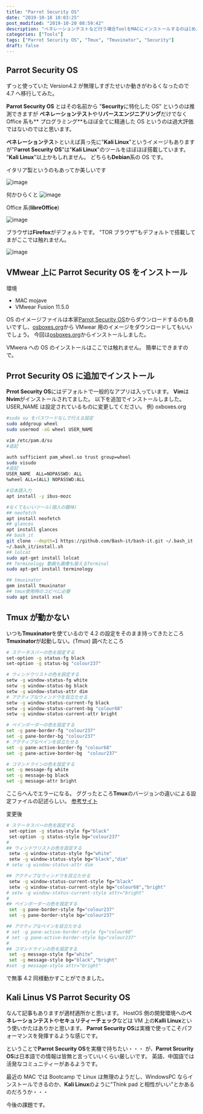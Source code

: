 ```yaml
---
title: "Parrot Security OS"
date: "2019-10-18 10:03:25"
post_modified: "2019-10-20 08:59:42"
description: "ペネレーションテストなど行う場合ToolをMACにインストールするのは[めんどくさい]{.under_line}し限界もあるので**Parrot Security OS**を準備する"
categories: ["Tools"]
tags: ["Parrot Security OS", "Tmux", "Tmuxinator", "Security"]
draft: false
---
```


## Parrot Security OS

ずっと使っていた Version4.2 が無理しすぎたせいか動きがわるくなったので 4.7 へ移行してみた。

**Parrot Security OS** とはその名前から "**Security**に特化した OS" というのは推測できますが **ペネレーションテスト**や**リバースエンジニアリング**だけでなく Office 系も**
プログラミング**もほぼ全てに精通した OS というのは過大評価ではないのではと思います。

**ペネレーションテス**トといえば真っ先に"**Kali Linux**"というイメージもありますが"P**arrot Security OS**"は"**Kali Linux**"のツールをほぼほぼ搭載しています。
"**Kali Linux**"以上かもしれません。 どちらも**Debian**系の OS です。

イタリア製というのもあってか美しいです

![image](images/Screen-Shot-2019-10-01-at-20.57.31.png)

何かひらくと
![image](images/Screen-Shot-2019-10-01-at-20.57.15.png)

Office 系(**libreOffice**)

![image](images/Screen-Shot-2019-10-01-at-21.07.26.png)

ブラウザは**Firefox**がデフォルトです。
"TOR ブラウザ"もデフォルトで搭載してまがここでは触れません。

![image](images/Screen-Shot-2019-10-01-at-21.09.29.png)

## VMwear 上に Parrot Security OS をインストール

環境

- MAC mojave
- VMwear Fusion 11.5.0

OS
のイメージファイルは本家[Parrot Security OS](https://parrotlinux.org/)からダウンロードするのも良いですし、[osboxes.org](https://www.osboxes.org/parrot-security-os/)から
VMwear 用のイメージをダウンロードしてもいいでしょう。 今回は[osboxes.org](https://www.osboxes.org/parrot-security-os/)からインストールしました。

VMwera への OS のインストールはここでは触れません。 簡単にできますので。

## Prrot Security OS に追加でインストール

**Prrot Security OS**にはデフォルトで一般的なアプリは入っています。
**Vim**は**Nvim**がインストールされてました。 以下を追加でインストールしました。 USER_NAME は設定されているものに変更してください。 例) oxboxes.org

```bash
#sudo su をパスワードなしで行える設定
sudo addgroup wheel
sudo usermod -aG wheel USER_NAME

vim /etc/pam.d/su
#追記

auth sufficient pam_wheel.so trust group=wheel
sudo visudo
#追記
USER_NAME  ALL=NOPASSWD: ALL
%wheel ALL=(ALL) NOPASSWD:ALL
```

```bash
#日本語入力
apt install -y ibus-mozc
```

```bash
#なくてもいいツール(個人の趣味)
## neofetch
apt install neofetch
## glances
apt install glances
## bash_it
git clone --depth=1 https://github.com/Bash-it/bash-it.git ~/.bash_it
~/.bash_it/install.sh
## lolcat
sudo apt-get install lolcat
## Terminology 動画も画像も扱えるTerminal
sudo apt-get install terminology

## tmuxinator
gem install tmuxinator
## tmux使用時のコピペに必要
sudo apt install xsel
```

## Tmux が動かない

いつも**Tmuxinator**を使ているので 4.2 の設定をそのまま持ってきたところ**Tmuxinator**が起動しない。(Tmux)
調べたところ

```bash
# ステータスバーの色を設定する
set-option -g status-fg black
set-option -g status-bg "colour237"

# ウィンドウリストの色を設定する
setw -g window-status-fg white
setw -g window-status-bg black
setw -g window-status-attr dim
# アクティブなウィンドウを目立たせる
setw -g window-status-current-fg black
setw -g window-status-current-bg "colour68"
setw -g window-status-current-attr bright

# ペインボーダーの色を設定する
set -g pane-border-fg "colour237"
set -g pane-border-bg "colour237"
# アクティブなペインを目立たせる
set -g pane-active-border-fg "colour68"
set -g pane-active-border-bg  "colour237"

# コマンドラインの色を設定する
set -g message-fg white
set -g message-bg black
set -g message-attr bright
```

ここらへんでエラーになる。 ググったところ**Tmux**のバージョンの違いによる設定ファイルの記述らしい。
[参考サイト](https://qiita.com/TsutomuNakamura/items/663b8e456768f29e37ed)

変更後

```bash
# ステータスバーの色を設定する
 set-option -g status-style fg="black"
 set-option -g status-style bg="colour237"
#
## ウィンドウリストの色を設定する
 setw -g window-status-style fg="white"
 setw -g window-status-style bg="black","dim"
# setw -g window-status-attr dim

## アクティブなウィンドウを目立たせる
 setw -g window-status-current-style fg="black"
 setw -g window-status-current-style bg="colour68","bright"
# setw -g window-status-current-style attr="bright"
#
## ペインボーダーの色を設定する
 set -g pane-border-style fg="colour237"
 set -g pane-border-style bg="colour237"

## アクティブなペインを目立たせる
# set -g pane-active-border-style fg="colour68"
# set -g pane-active-border-style bg="colour237"
#
## コマンドラインの色を設定する
 set -g message-style fg="white"
 set -g message-style bg="black","bright"
#set -g message-style attr="bright"
```

で無事 4.2 同様動かすことができました。

## Kali Linus VS Parrot Security OS

なんて記事もありますが適材適所かと思います。 HostOS 側の開発環境への**ペネレーションテスト**や**セキュリティーチェック**などは VM 上の**Kalli Linux**という使いかたはありかと思います。
**Parrot Security OS**は実機で使ってこそパフォーマンスを発揮するような感じです。

ということで**Parrot Security OS**を実機で持ちたい・・・ が、**Parrot Srcurity OS**は日本語での情報は皆無と言っていいくらい厳しいです。 英語、中国語では活発なコミュニティーがあるようです。

最近の MAC では Bootcamp で Linux は無理のようだし、WindowsPC ならインストールできるのか、**Kali Linux**のように"Think pad と相性がいい"とかあるのだろうか・・・

今後の課題です。
